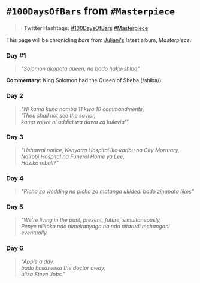 # `#100DaysOfBars` from `#Masterpiece`

> ℹ **Twitter Hashtags:** [#100DaysOfBars](https://twitter.com/hashtag/100DaysOfBars) [#Masterpiece](https://twitter.com/hashtag/masterpiece)

This page will be chronicling _bars_ from [Juliani's](https://juliani.co.ke) latest album, _Masterpiece_.

### Day #1

> _"Solomon akapata queen, na bado haku-shiba"_

**Commentary:** King Solomon had the Queen of Sheba (/shiba/)

### Day 2

> _"Ni kama kuna namba 11 kwa 10 commandments, <br/>'Thou shall not see the savior, <br/>kama wewe ni addict wa dawa za kulevia'"_

### Day 3

> _"Ushawai notice, Kenyatta Hospital iko karibu na City Mortuary, <br/>Nairobi Hospital na Funeral Home ya Lee, <br/>Haziko mbali?"_

### Day 4

> _"Picha za wedding na picha za matanga ukidedi bado zinapata likes"_

### Day 5

> _"We're living in the past, present, future, simultaneously, <br/> Penye nilitoka ndo nimekanyaga na ndo nitarudi mchangani eventually._

### Day 6

>_"Apple a day, <br/>bado haikuweka the doctor away, <br/>uliza Steve Jobs."_
